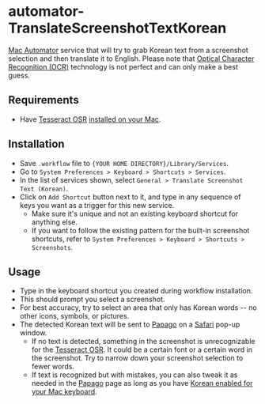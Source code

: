 # automator-TranslateScreenshotTextKorean
[Mac Automator](https://support.apple.com/en-mt/guide/automator/welcome/mac) service that will try to grab Korean text from a screenshot selection and then translate it to English.  Please note that [Optical Character Recognition (OCR)](https://en.wikipedia.org/wiki/Optical_character_recognition) technology is not perfect and can only make a best guess. 

## Requirements
- Have [Tesseract OSR](https://github.com/tesseract-ocr/tesseract) [installed on your Mac](https://www.oreilly.com/library/view/building-computer-vision/9781838644673/95de5b35-436b-4668-8ca2-44970a6e2924.xhtml).  

## Installation
- Save `.workflow` file to `{YOUR HOME DIRECTORY}/Library/Services`.
- Go to `System Preferences > Keyboard > Shortcuts > Services`.
- In the list of services shown, select `General > Translate Screenshot Text (Korean)`.
- Click on `Add Shortcut` button next to it, and type in any sequence of keys you want as a trigger for this new service.
  - Make sure it's unique and not an existing keyboard shortcut for anything else.
  - If you want to follow the existing pattern for the built-in screenshot shortcuts, refer to `System Preferences > Keyboard > Shortcuts > Screenshots`.

## Usage
- Type in the keyboard shortcut you created during workflow installation.
- This should prompt you select a screenshot.
- For best accuracy, try to select an area that only has Korean words -- no other icons, symbols, or pictures.
- The detected Korean text will be sent to [Papago](https://papago.naver.com/) on a [Safari](https://www.apple.com/safari/) pop-up window.
  - If no text is detected, something in the screenshot is unrecognizable for the [Tesseract OSR](https://github.com/tesseract-ocr/tesseract). It could be a certain font or a certain word in the screenshot.  Try to narrow down your screenshot selection to fewer words.
  - If text is recognized but with mistakes, you can also tweak it as needed in the [Papago](https://papago.naver.com/) page as long as you have [Korean enabled for your Mac keyboard](https://support.apple.com/en-mt/guide/korean-input-method/welcome/mac).

